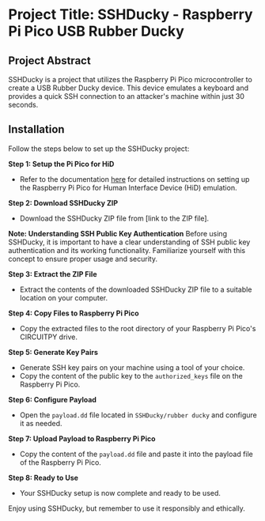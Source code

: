 # Project Title: SSHDucky - Raspberry Pi Pico USB Rubber Ducky

## Project Abstract
SSHDucky is a project that utilizes the Raspberry Pi Pico microcontroller to create a USB Rubber Ducky device. This device emulates a keyboard and provides a quick SSH connection to an attacker's machine within just 30 seconds.

## Installation

Follow the steps below to set up the SSHDucky project:

**Step 1: Setup the Pi Pico for HiD**
- Refer to the documentation [here](https://github.com/dbisu/pico-ducky) for detailed instructions on setting up the Raspberry Pi Pico for Human Interface Device (HiD) emulation.

**Step 2: Download SSHDucky ZIP**
- Download the SSHDucky ZIP file from [link to the ZIP file].

**Note: Understanding SSH Public Key Authentication**
Before using SSHDucky, it is important to have a clear understanding of SSH public key authentication and its working functionality. Familiarize yourself with this concept to ensure proper usage and security.

**Step 3: Extract the ZIP File**
- Extract the contents of the downloaded SSHDucky ZIP file to a suitable location on your computer.

**Step 4: Copy Files to Raspberry Pi Pico**
- Copy the extracted files to the root directory of your Raspberry Pi Pico's CIRCUITPY drive.

**Step 5: Generate Key Pairs**
- Generate SSH key pairs on your machine using a tool of your choice.
- Copy the content of the public key to the `authorized_keys` file on the Raspberry Pi Pico.

**Step 6: Configure Payload**
- Open the `payload.dd` file located in `SSHDucky/rubber ducky` and configure it as needed.

**Step 7: Upload Payload to Raspberry Pi Pico**
- Copy the content of the `payload.dd` file and paste it into the payload file of the Raspberry Pi Pico.

**Step 8: Ready to Use**
- Your SSHDucky setup is now complete and ready to be used.

Enjoy using SSHDucky, but remember to use it responsibly and ethically.
